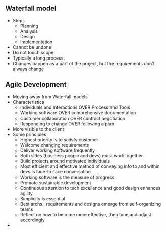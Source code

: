 ## Waterfall model
- Steps
	- Planning
	- Analysis
	- Design
	- Implementation
- Cannot be undone
- Do not touch scope
- Typically a long process
- Changes happen as a part of the project, but the requirements don't always change
## Agile Development
- Moving away from Waterfall models
- Characteristics
	- Individuals and Interactions OVER Process and Tools
	- Working software OVER comprehensive documentation
	- Customer collaboration OVER contract negotiation
	- Responding to change OVER following a plan
- More visible to the client
- Some principles
	- Highest priority is to satisfy customer
	- Welcome changing requirements
	- Deliver working software frequently
	- Both sides (business people and devs) must work together
	- Build projects around motivated individuals
	- Most efficient and effective method of conveying info to and within devs is face-to-face conversation
	- Working software is the measure of progress
	- Promote sustainable development
	- Continuous attention to tech excellence and good design enhances agility
	- Simplicity is essential
	- Best archs., requirements and designs emerge from self-organizing teams
	- Reflect on how to become more effective, then tune and adjust accordingly
- 